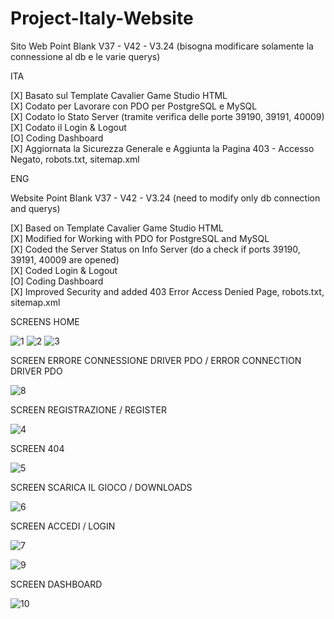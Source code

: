 # Project-Italy-Website

Sito Web Point Blank V37 - V42 - V3.24 (bisogna modificare solamente la connessione al db e le varie querys)

ITA

[X] Basato sul Template Cavalier Game Studio HTML <br />
[X] Codato per Lavorare con PDO per PostgreSQL e MySQL <br />
[X] Codato lo Stato Server (tramite verifica delle porte 39190, 39191, 40009) <br />
[X] Codato il Login & Logout <br />
[O] Coding Dashboard <br />
[X] Aggiornata la Sicurezza Generale e Aggiunta la Pagina 403 - Accesso Negato, robots.txt, sitemap.xml <br />




ENG

Website Point Blank V37 - V42 - V3.24 (need to modify only db connection and querys)

[X] Based on Template Cavalier Game Studio HTML <br />
[X] Modified for Working with PDO for PostgreSQL and MySQL <br />
[X] Coded the Server Status on Info Server (do a check if ports 39190, 39191, 40009 are opened)  <br />
[X] Coded Login & Logout <br />
[O] Coding Dashboard <br />
[X] Improved Security and added 403 Error Access Denied Page, robots.txt, sitemap.xml <br />


SCREENS HOME

![1](https://user-images.githubusercontent.com/17235041/164019776-10a21b5a-f0d5-47ea-b8b7-eb7ad5a4fca1.png)
![2](https://user-images.githubusercontent.com/17235041/164019785-066435ba-4c2f-4d38-88d1-07f7da73b7ca.png)
![3](https://user-images.githubusercontent.com/17235041/164019784-47ffdfe1-7c02-4e1a-b65d-2af2d15c72ca.png)

SCREEN ERRORE CONNESSIONE DRIVER PDO / ERROR CONNECTION DRIVER PDO

![8](https://user-images.githubusercontent.com/17235041/164033560-4b2ce820-c57b-41e9-a948-966b810eb898.png)

SCREEN REGISTRAZIONE / REGISTER

![4](https://user-images.githubusercontent.com/17235041/164021600-2aafffe7-9606-4d11-a028-ed2c98bc6a6a.png)

SCREEN 404

![5](https://user-images.githubusercontent.com/17235041/164022163-eec5553a-23f2-4298-bc29-254349e034a7.png)

SCREEN SCARICA IL GIOCO / DOWNLOADS

![6](https://user-images.githubusercontent.com/17235041/164022542-24993969-371f-4250-97af-d6d86ae2a9c4.png)

SCREEN ACCEDI / LOGIN

![7](https://user-images.githubusercontent.com/17235041/164032300-eda45ab0-7478-4abc-95d7-6588337b9185.png)

![9](https://user-images.githubusercontent.com/17235041/164332697-b5bdd933-1a3a-4f57-8a8f-72b348b745cb.png)

SCREEN DASHBOARD

![10](https://user-images.githubusercontent.com/17235041/164332739-7a2973b0-489b-4513-b610-6c28d6dd00dd.png)








